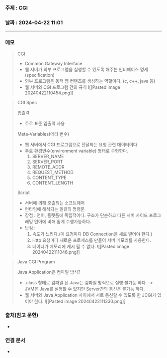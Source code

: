 ### 주제 : CGI

### 날짜 : 2024-04-22 11:01
----
### 메모
> CGI
> 	- Common Gateway Interface
> 	- 웹 서버가 외부 프로그램을 실행할 수 있도록 해주는 인터페이스 명세(specification)
> 	- 외부 프로그램은 동적 웹 컨텐츠를 생성하는 역할이다. (c, c++, java 등)
> 	- 웹 서버와 CGI 프로그램 간의 규칙
> 	![[Pasted image 20240422110454.png]]

> CGI Spec
> 
> 입출력
> 	- 주로 표준 입출력 사용
> 
> Meta-Variables(메타 변수)
> 	- 웹 서버에서 CGI 프로그램으로 전달되는 요청 관련 데이터이다.
> 	- 주로 환경변수(environment variable) 형태로 구현한다.
> 		1. SERVER_NAME
> 		2. SERVER_PORT
> 		3. REMOTE_ADDR
> 		4. REQUEST_METHOD
> 		5. CONTENT_TYPE
> 		6. CONTENT_LENGTH
> 
> Script
> 	- 서버에 의해 호출되는 소프트웨어
> 	- 런타임에 해석되는 일련의 명령문
> 	- 장점 : 언어, 플랫폼에 독립적이다. 구조가 단순하고 다른 서버 사이드 프로그래밍 언어에 비해 쉽게 수행가능하다.
> 	- 단점 : 
> 		1. 속도가 느리다.(매 요청마다 DB Connection을 새로 열어야 한다.)
> 		2. Http 요청마다 새로운 프로세스를 만들어 서버 메모리를 사용한다.
> 		3. 데이터가 메모리에 캐시 될 수 없다.
> 	![[Pasted image 20240422111046.png]]

> Java CGI Program
> 
> Java Application은 컴파일 방식?
> 	- .class 형태로 컴파일 된 Java는 컴파일 방식으로 실행 불가능 하다. -> JVM은 Java를 실행할 수 있지만 Server간의 통신은 불가능 하다.
> 	- 웹 서버와 Java Application 사이에서 서로 통신할 수 있도록 한 JCGI가 있어야 한다.
> 	![[Pasted image 20240422111330.png]]
> 	

### 출처(참고 문헌)
-

### 연결 문서
-
